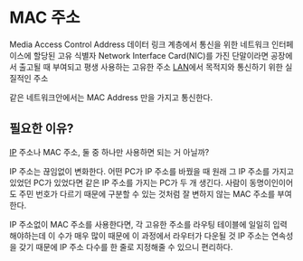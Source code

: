 # MAC 주소
Media Access Control Address
데이터 링크 계층에서 통신을 위한 네트워크 인터페이스에 할당된 고유 식별자
Network Interface Card(NIC)를 가진 단말이라면 공장에서 출고될 때 부여되고 평생 사용하는 고유한 주소
[LAN](LAN)에서 목적지와 통신하기 위한 실질적인 주소

같은 네트워크안에서는 MAC Address 만을 가지고 통신한다.

## 필요한 이유?
[IP](IP) 주소나 MAC 주소, 둘 중 하나만 사용하면 되는 거 아닐까?

IP 주소는 끊임없이 변화한다.
어떤 PC가 IP 주소를 바꿨을 때 원래 그 IP 주소를 가지고 있었던 PC가 있었다면 같은 IP 주소를 가지는 PC가 두 개 생긴다. 사람이 동명이인이어도 주민 번호가 다르기 때문에 구분할 수 있는 것처럼 잘 변하지 않는 MAC 주소를 부여한다.

IP 주소없이 MAC 주소를 사용한다면,
각 고유한 주소를 라우팅 테이블에 일일히 입력해야하는데 이 수가 매우 많이 때문에 이 과정에서 라우터가 다운될 것
IP 주소는 연속성을 갖기 때문에 IP 주소 다수를 한 줄로 지정해줄 수 있으니 편리하다.